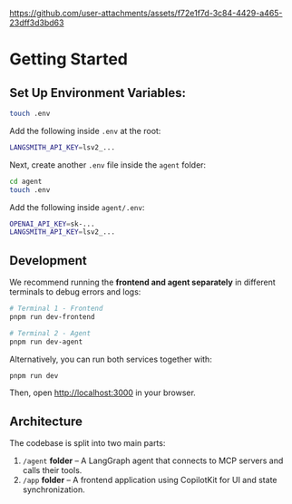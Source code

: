 https://github.com/user-attachments/assets/f72e1f7d-3c84-4429-a465-23dff3d3bd63


# Getting Started

## Set Up Environment Variables:

```sh
touch .env
```

Add the following inside `.env` at the root:

```sh
LANGSMITH_API_KEY=lsv2_...
```

Next, create another `.env` file inside the `agent` folder:

```sh
cd agent
touch .env
```

Add the following inside `agent/.env`:

```sh
OPENAI_API_KEY=sk-...
LANGSMITH_API_KEY=lsv2_...
```

## Development

We recommend running the **frontend and agent separately** in different terminals to debug errors and logs:

```bash
# Terminal 1 - Frontend
pnpm run dev-frontend

# Terminal 2 - Agent
pnpm run dev-agent
```

Alternatively, you can run both services together with:

```bash
pnpm run dev
```

Then, open [http://localhost:3000](http://localhost:3000) in your browser.

## Architecture

The codebase is split into two main parts:

1. `/agent` **folder** – A LangGraph agent that connects to MCP servers and calls their tools.
2. `/app` **folder** – A frontend application using CopilotKit for UI and state synchronization.
